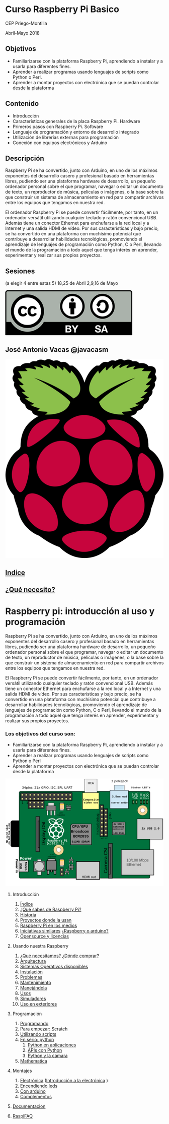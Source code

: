 # Curso Raspberry Pi Basico

CEP Priego-Montilla

Abril-Mayo 2018

## Objetivos

* Familiarizarse con la plataforma Raspberry Pi, aprendiendo a instalar y a usarla para diferentes fines.
* Aprender a realizar programas usando lenguajes de scripts como Python o Perl.
* Aprender a montar proyectos con electrónica que se puedan controlar desde la plataforma

## Contenido

* Introducción
* Características generales de la placa Raspberry Pi. Hardware
* Primeros pasos con Raspberry Pi. Software
* Lenguaje de programación y entorno de desarrollo integrado
* Utilización de librerías externas para programación
* Conexión con equipos electrónicos y Arduino


## Descripción

Raspberry Pi se ha convertido, junto con Arduino, en uno de los máximos exponentes del desarrollo casero y profesional basado en herramientas libres, pudiendo ser una plataforma hardware de desarrollo, un pequeño ordenador personal sobre el que programar, navegar o editar un documento de texto, un reproductor de música, películas o imágenes, o la base sobre la que construir un sistema de almacenamiento en red para compartir archivos entre los equipos que tengamos en nuestra red.

El ordenador Raspberry Pi se puede convertir fácilmente, por tanto, en un ordenador versátil utilizando cualquier teclado y ratón convencional USB. Además tiene un conector Ethernet para enchufarse a la red local y a Internet y una salida HDMI de vídeo. Por sus características y bajo precio, se ha convertido en una plataforma con muchísimo potencial que contribuye a desarrollar habilidades tecnológicas, promoviendo el aprendizaje de lenguajes de programación como Python, C o Perl, llevando el mundo de la programación a todo aquel que tenga interés en aprender, experimentar y realizar sus propios proyectos.

## Sesiones
(a elegir 4 entre estas 5)
18,25 de Abril
2,9,16 de Mayo

![CC](./images/Licencia_CC.png)
## José Antonio Vacas  @javacasm


![raspberry](./images/logoRasp.png)

## [Indice](./contenidos/indice.md)

## [¿Qué necesito?](./materiales.md)

[](#raspberry-pi)Raspberry pi: introducción al uso y programación
================================================================

Raspberry Pi se ha convertido, junto con Arduino, en uno de los máximos exponentes del desarrollo casero y profesional basado en herramientas libres, pudiendo ser una plataforma hardware de desarrollo, un pequeño ordenador personal sobre el que programar, navegar o editar un documento de texto, un reproductor de música, películas o imágenes, o la base sobre la que construir un sistema de almacenamiento en red para compartir archivos entre los equipos que tengamos en nuestra red.

El Raspberry Pi se puede convertir fácilmente, por tanto, en un ordenador versátil utilizando cualquier teclado y ratón convencional USB. Además tiene un conector Ethernet para enchufarse a la red local y a Internet y una salida HDMI de vídeo. Por sus características y bajo precio, se ha convertido en una plataforma con muchísimo potencial que contribuye a desarrollar habilidades tecnológicas, promoviendo el aprendizaje de lenguajes de programación como Python, C o Perl, llevando el mundo de la programación a todo aquel que tenga interés en aprender, experimentar y realizar sus propios proyectos.

### Los objetivos del curso son:

* Familiarizarse con la plataforma Raspberry Pi, aprendiendo a instalar y a usarla para
diferentes fines.
* Aprender a realizar programas usando lenguajes de scripts como Python o Perl
* Aprender a montar proyectos con electrónica que se puedan controlar desde la plataforma

![esquema](./images/esquema.png)

1. Introducción
	1. [Índice](./contenido/indice.md)
	1. [¿Qué sabes de Raspberry Pi?](./contenido/encuestaInicial.md)
	1. [Historia](./contenido/historia.md)
	1. [Proyectos donde la usan](./contenido/proyectos.md)
	1. [Raspberry Pi en los medios](./contenido/raspiMedios.md)
	1. [Iniciativas similares](./contenido/iniciativasSimilares.md) [¿Raspberry o arduino?](./contenido/raspberryVSarduino.md)
	1. [Opensource y licencias](./contenido/OpenSource.md)


1. Usando nuestra Raspberry
	1. [¿Qué necesitamos?](./contenido/equipo.md) [¿Dónde comprar?](./dondeyquecompar.md)
	1. [Arquitectura](./contenido/estructura.md)
	1. [Sistemas Operativos disponibles](./contenido/sos.md)
	1. [Instalación](./contenido/instalacion.md)
	1. [Problemas](./contenido/problemas.md)
	1. [Mantenimiento](./contenido/mantenimiento.md)
	1. [Manejándola](./contenido/manejando.md)
	1. [Usos](./contenido/usos.md)
	1. [Simuladores](./contenido/simuladores.md)
	1. [Uso en exteriores](./contenido/Exteriores.md)

1. Programación
	1. [Programando](./contenido/programando.md)
	1. [Para empezar: Scratch](./contenido/scratch.md)
	1. [Utilizando scripts](./contenido/shell.md)
	1. [En serio: python](./contenido/python.md)
		1. [Python en aplicaciones](./contenido/aplicaciones.md)
		1. [APIs con Python](./contenido/apis.md)
		1. [Python y la cámara](./contenido/openCV.md)
	1. [Mathematica](./contenido/mathematicaPi.md)

1. Montajes
	1. [Electrónica](./contenido/electronica.md) ([Introducción a la electrónica](./contenido/introElectronica.pdf)  )
	1. [Encendiendo leds](./contenido/leds.md)
	1. [Con arduino](./contenido/ConectandoArduino-.pdf)
	1. [Complementos](./contenido/complementos.md)

1. [Documentacion](./contenido/documentacion.md)

1. [RaspiFAQ](./contenido/RaspiFAQ.md)
